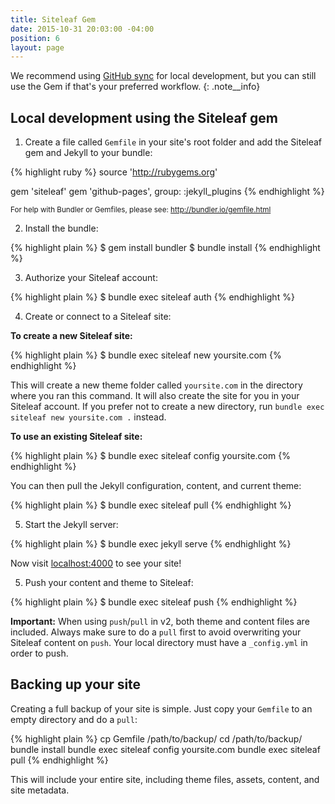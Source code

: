 ```yaml
---
title: Siteleaf Gem
date: 2015-10-31 20:03:00 -04:00
position: 6
layout: page
---
```


We recommend using [GitHub sync](/themes/github-sync/) for local development, but you can still use the Gem if that's your preferred workflow.
{: .note__info}

## Local development using the Siteleaf gem

1) Create a file called `Gemfile` in your site's root folder and add the Siteleaf gem and Jekyll to your bundle:

{% highlight ruby %}
source 'http://rubygems.org'

gem 'siteleaf'
gem 'github-pages', group: :jekyll_plugins
{% endhighlight %}

<small>For help with Bundler or Gemfiles, please see: <http://bundler.io/gemfile.html></small>

2) Install the bundle:

{% highlight plain %}
$ gem install bundler
$ bundle install
{% endhighlight %}

3) Authorize your Siteleaf account:

{% highlight plain %}
$ bundle exec siteleaf auth
{% endhighlight %}

4) Create or connect to a Siteleaf site:

**To create a new Siteleaf site:**

{% highlight plain %}
$ bundle exec siteleaf new yoursite.com
{% endhighlight %}

This will create a new theme folder called `yoursite.com` in the directory where you ran this command. It will also create the site for you in your Siteleaf account. If you prefer not to create a new directory, run `bundle exec siteleaf new yoursite.com .` instead.

**To use an existing Siteleaf site:**

{% highlight plain %}
$ bundle exec siteleaf config yoursite.com
{% endhighlight %}

You can then pull the Jekyll configuration, content, and current theme:

{% highlight plain %}
$ bundle exec siteleaf pull
{% endhighlight %}

5) Start the Jekyll server:

{% highlight plain %}
$ bundle exec jekyll serve
{% endhighlight %}

Now visit [localhost:4000](http://localhost:4000) to see your site!

5) Push your content and theme to Siteleaf:

{% highlight plain %}
$ bundle exec siteleaf push
{% endhighlight %}

**Important:** When using `push`/`pull` in v2, both theme and content files are included. Always make sure to do a `pull` first to avoid overwriting your Siteleaf content on `push`. Your local directory must have a `_config.yml` in order to push.

## Backing up your site

Creating a full backup of your site is simple. Just copy your `Gemfile` to an empty directory and do a `pull`:

{% highlight plain %}
cp Gemfile /path/to/backup/
cd /path/to/backup/
bundle install
bundle exec siteleaf config yoursite.com
bundle exec siteleaf pull
{% endhighlight %}

This will include your entire site, including theme files, assets, content, and site metadata.
